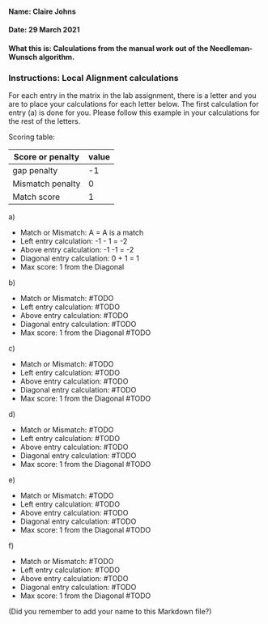 #### Name: Claire Johns
#### Date: 29 March 2021
#### What this is: Calculations from the manual work out of the Needleman-Wunsch algorithm.

### Instructions: Local Alignment calculations
For each entry in the matrix in the lab assignment, there is a letter and you are to place your calculations for each letter below. The first calculation for entry (a) is done for you. Please follow this example in your calculations for the rest of the letters.

Scoring table:


|Score or penalty| value |
|----------------|-------|
|gap penalty      |-1     |
|Mismatch penalty | 0     |
|Match score     | 1     |


a)
- Match or Mismatch: A = A is a match
- Left entry calculation: -1 - 1 = -2
- Above entry calculation: -1 -1 = -2
- Diagonal entry calculation: 0 + 1 = 1
- Max score: 1 from the Diagonal


b)
- Match or Mismatch:               #TODO
- Left entry calculation:          #TODO
- Above entry calculation:         #TODO
- Diagonal entry calculation:      #TODO
- Max score: 1 from the Diagonal   #TODO


c)
- Match or Mismatch:               #TODO
- Left entry calculation:          #TODO
- Above entry calculation:         #TODO
- Diagonal entry calculation:      #TODO
- Max score: 1 from the Diagonal   #TODO


d)
- Match or Mismatch:               #TODO
- Left entry calculation:          #TODO
- Above entry calculation:         #TODO
- Diagonal entry calculation:      #TODO
- Max score: 1 from the Diagonal   #TODO


e)
- Match or Mismatch:               #TODO
- Left entry calculation:          #TODO
- Above entry calculation:         #TODO
- Diagonal entry calculation:      #TODO
- Max score: 1 from the Diagonal   #TODO


f)
- Match or Mismatch:               #TODO
- Left entry calculation:          #TODO
- Above entry calculation:         #TODO
- Diagonal entry calculation:      #TODO
- Max score: 1 from the Diagonal   #TODO



(Did you remember to add your name to this Markdown file?)

